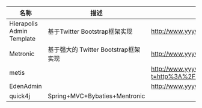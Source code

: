 
|名称|描述|地址|GitHub|
|--|--|--|--|
|Hierapolis Admin Template|基于Twitter Bootstrap框架实现|http://www.yyyweb.com/demo/inner-show/hierapolis.html||
|Metronic|基于强大的 Twitter Bootstrap框架实现|http://www.yyyweb.com/demo/metronic-bootstrap/extra_profile.html||
|metis||http://www.yyyweb.com/ctools/demo.php?t=http%3A%2F%2Fdemo.onokumus.com%2Fmetis%2F&h=3000&c=&n=metis|https://github.com/puikinsh/Bootstrap-Admin-Template|
|EdenAdmin||http://www.yyyweb.com/demo/inner-show/charisma.html||
|quick4j|Spring+MVC+Bybaties+Mentronic||https://github.com/Eliteams/quick4j|